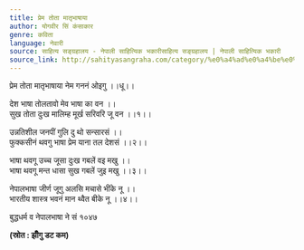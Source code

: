 ```yaml
---
title: प्रेम तोता मातृभाषाया
author: योगवीर सिं कंसाकार
genre: कविता
language: नेवारी
source: साहित्य सङ्ग्रहालय - नेपाली साहित्यिक भकारीसाहित्य सङ्ग्रहालय | नेपाली साहित्यिक भकारी
source_link: http://sahityasangraha.com/category/%e0%a4%ad%e0%a4%be%e0%a4%b7%e0%a4%be-%e0%a4%ad%e0%a4%be%e0%a4%b7%e0%a5%80-%e0%a4%b8%e0%a4%be%e0%a4%b9%e0%a4%bf%e0%a4%a4%e0%a5%8d%e0%a4%af/%e0%a4%a8%e0%a5%87%e0%a4%b5%e0%a4%be%e0%a4%b0%e0%a5%80-%e0%a4%b0%e0%a4%9a%e0%a4%a8%e0%a4%be/
---
```


प्रेम तोता मातृभाषाया नेम गननं ओइगु ।।धू।।

देश भाषा तोलतावो मेव भाषा का वन ।।  
सुख तोता दुःख मालिम्ह मूर्ख सरिवरि जू वन ।।१।।

उन्नतिशील जनपीं गुलि दु थो सन्सारसं ।।  
फुक्कसीनं थवगु भाषा प्रेम याना तल देशसं ।।२।।

भाषा थवगू उच्च जूसा दुःख गबलें वइ मखु ।।  
भाषा थवगू मन्त धासा सुख गबलें जुइ मखु ।।३।।

नेपालभाषा जीर्ण जूगु अलसि मचासे भींके नू ।।  
भारतीय शास्त्र भवनं मान थ्वैत बीके नू ।।४।।

बुद्धधर्म व नेपालभाषा ने सं १०४७

**(स्रोत : झीँगु डट कम)**
